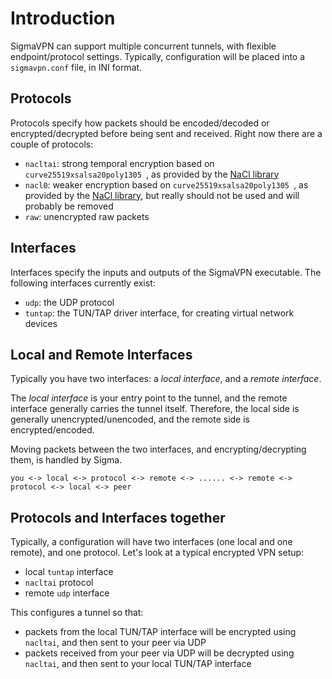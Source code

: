 # Introduction #

SigmaVPN can support multiple concurrent tunnels, with flexible endpoint/protocol settings. Typically, configuration will be placed into a `sigmavpn.conf` file, in INI format.

## Protocols ##

Protocols specify how packets should be encoded/decoded or encrypted/decrypted before being sent and received. Right now there are a couple of protocols:
  * `nacltai`: strong temporal encryption based on `curve25519xsalsa20poly1305 `, as provided by the [NaCl library](http://nacl.cace-project.eu/)
  * `nacl0`: weaker encryption based on `curve25519xsalsa20poly1305 `, as provided by the [NaCl library](http://nacl.cace-project.eu/), but really should not be used and will probably be removed
  * `raw`: unencrypted raw packets

## Interfaces ##

Interfaces specify the inputs and outputs of the SigmaVPN executable. The following interfaces currently exist:
  * `udp`: the UDP protocol
  * `tuntap`: the TUN/TAP driver interface, for creating virtual network devices

## Local and Remote Interfaces ##

Typically you have two interfaces: a _local interface_, and a _remote interface_.

The _local interface_ is your entry point to the tunnel, and the remote interface generally carries the tunnel itself. Therefore, the local side is generally unencrypted/unencoded, and the remote side is encrypted/encoded.

Moving packets between the two interfaces, and encrypting/decrypting them, is handled by Sigma.

```
you <-> local <-> protocol <-> remote <-> ...... <-> remote <-> protocol <-> local <-> peer
```

## Protocols and Interfaces together ##

Typically, a configuration will have two interfaces (one local and one remote), and one protocol. Let's look at a typical encrypted VPN setup:

  * local `tuntap` interface
  * `nacltai` protocol
  * remote `udp` interface

This configures a tunnel so that:

  * packets from the local TUN/TAP interface will be encrypted using `nacltai`, and then sent to your peer via UDP
  * packets received from your peer via UDP will be decrypted using `nacltai`, and then sent to your local TUN/TAP interface